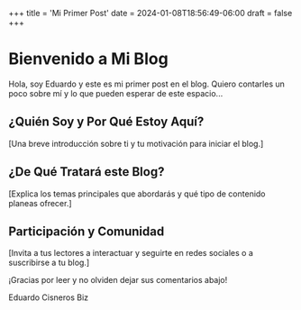+++
title = 'Mi Primer Post'
date = 2024-01-08T18:56:49-06:00
draft = false
+++

# Bienvenido a Mi Blog

Hola, soy Eduardo y este es mi primer post en el blog. Quiero contarles un poco sobre mí y lo que pueden esperar de este espacio...

## ¿Quién Soy y Por Qué Estoy Aquí?

[Una breve introducción sobre ti y tu motivación para iniciar el blog.]

## ¿De Qué Tratará este Blog?

[Explica los temas principales que abordarás y qué tipo de contenido planeas ofrecer.]

## Participación y Comunidad

[Invita a tus lectores a interactuar y seguirte en redes sociales o a suscribirse a tu blog.]

¡Gracias por leer y no olviden dejar sus comentarios abajo!

Eduardo Cisneros Biz
